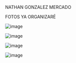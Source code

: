 NATHAN GONZALEZ MERCADO


FOTOS YA ORGANIZARÉ

![image](https://github.com/Nathan-GM/FalkenMazeNGM/assets/158311460/062326bb-4c70-4a6b-aa02-82e314698b0c)


![image](https://github.com/Nathan-GM/FalkenMazeNGM/assets/158311460/16fe1391-07bb-445b-b64d-b76c61248e2f)



![image](https://github.com/Nathan-GM/FalkenMazeNGM/assets/158311460/7c3da19f-41dc-4615-9776-59e7a5b435fc)


![image](https://github.com/Nathan-GM/FalkenMazeNGM/assets/158311460/8d16cd4f-61b1-410b-be4f-e49bfab7fdba)



